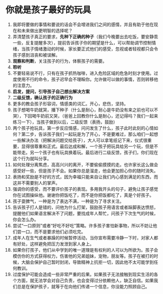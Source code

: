 # 你就是孩子最好的玩具

1. 我即将要做的事情和要说的话会不会增进我们之间的感情，并且有助于他在现在和未来做出更明智的选择呢？
2. 弄清楚孩子真正的要求，**先种下正确的种子**（我们今晚要出去吃饭，要安静乖一些，反复提醒多次），提前告诉孩子你的期望是什么，可以帮助调节控制情绪，当孩子情绪激动的时候，家长要正式他们的感受，忽视或者轻视都只会令孩子感到沮丧和被误解。
3. **观察和判断**，关注孩子的行为，体察孩子的需要。
4. **聆听**
5. 不要轻易说不行，只有在孩子抓热咖啡，进入危险区域的危急时刻才使用。过度使用不行的命令，孩子迟早会不理睬你。允许做可以做的事情，否则转移他的注意力。
6. **启发，提问，引导孩子自己想出解决方案**
7. **二级反馈，确认孩子的正确行为**
8. 更多的教会孩子形容词，情感类的词汇。开心，悲伤，坚持。
9. 孩子想喝牛奶就哭，播下种子（什么是耐心，耐心是牛奶没有来之前也可以不哭），下回喝牛奶前又哭，（爸爸上回教你什么是耐心，还记得吗？我们一起来练习一下），当孩子做到以后，二级反馈（表扬，鼓励）
10. 两个孩子抢玩具，第一步反应情感，问问发生了什么，孩子此时此刻的心情如何？第二步，告诉孩子我们一起玩是为了开心，不是要难过，那么咱们一起想一些解决办法（把解决问题交给孩子），大人可以拿笔纸记下来，仪式很重要，显得很尊重和正式。最后达成和解，一个孩子把玩具给另一个玩，但是不能带走。另一个孩子也有玩具换着玩。最后进行二级反馈，孩子们，你们现在这个行为就叫分享。
11. 如何处理分离焦虑，高高兴兴的离开，不要偷偷摸摸的走。也许家长这么做会感受好一些，但是孩子不会。如果你总是溜走，他会更加担心你的随时消失。
12. 表扬和奖励是不好的方式，因为幸福只能来自让我们内心感到满足的东西，而这并不需要别人的掌声。
13. 强调你的感受，而不要评价孩子的表现。多用我开头的句子，避免让孩子感觉你在试图操纵他。谢谢你把饭吃了，而不是你把饭都吃了，真是个好孩子。
14. 孩子耍脾气，一种是为了表达不满，一种是为了寻求关注。
15. 告诉孩子打人是错的，问他为什么打架，鼓励孩子用语言或者跺脚表达愤怒，提醒他们如果语言解决不了问题，要找成年人帮忙，问孩子下次生气的时候，你会怎么办。
16. 尝试“一口原则”或者“好吃不好吃”策略。许多孩子害怕新事物，所以不妨让他们尝一口，而不是要求他们必须吃完。
17. 成年人在生气或者暴躁的时候暂停活动，当你宣布需要冷静一下时，对家人都有好处，这样避免把压力发泄到家人身上。
18. 如果你打孩子，他们从中学到的唯一道理是有权利的人可以为所欲为。孩子会模仿你的方式获得权力，伤害他的兄弟姐妹，宠物，朋友等。孩子在被打的时候，大脑会保护自己暂时封闭，导致精神上抗拒一切，因此他不太可能学到任何教训。
19. 过度保护可能会造成一些非常严重的后果。如果孩子无法接触到现实生活的各个方面，就无法学会对自己负责，也会变得过分依赖他人，缺乏自信。如果我们总是在保护孩子，就等于在向他们传递一个信息，你没能力照顾自己。
